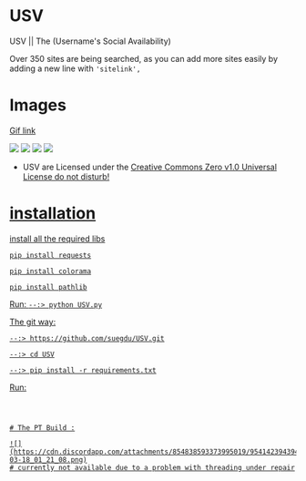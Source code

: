 # USV
USV || The (Username's Social Availability)

Over 350 sites are being searched, as you can add more sites easily by adding a new line with `'sitelink',`


# Images




<a href="https://i.postimg.cc/3rBrKJQg/ezgif-5-dd14fa6b2b.gif">Gif link</a>

![](https://cdn.discordapp.com/attachments/790231513849266177/954383757450809404/2022-03-18_17_19_06.png)
![](https://cdn.discordapp.com/attachments/790231513849266177/954383757652140062/2022-03-18_17_19_25.png)
![](https://cdn.discordapp.com/attachments/790231513849266177/954383757849288754/2022-03-18_17_19_41.png)
![](https://cdn.discordapp.com/attachments/790231513849266177/954383758050603008/2022-03-18_17_20_11.png)






 

- <p>USV are Licensed under the <a href="./LICENSE.md" </a>Creative Commons Zero v1.0 Universal License do not disturb!</p> 


# installation

install all the required libs 


```pip install requests```

```pip install colorama```

```pip install pathlib```






Run:
```--:> python USV.py```


The git way:

```--:> https://github.com/suegdu/USV.git```

```--:> cd USV```

```--:> pip install -r requirements.txt```

Run:
```--:> USV.py



# The PT Build :

![](https://cdn.discordapp.com/attachments/854838593373995019/954142394394226789/2022-03-18_01_21_08.png)
# currently not available due to a problem with threading under repair
